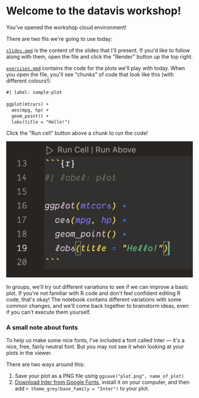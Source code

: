 # Welcome to the datavis workshop!

You've opened the workshop cloud environment!

There are two fils we're going to use today:

[`slides.qmd`](/slides.qmd) is the content of the slides that I'll present. If you'd like to follow along with them, open the file and click the "Render" button up the top right.

[`exercises.qmd`](/exercises.qmd) contains the code for the plots we'll play with today. When you open the file, you'll see "chunks" of code that look like this (with different colours!):

```{r}
#| label: sample-plot

ggplot(mtcars) + 
  aes(mpg, hp) +
  geom_point() +
  labs(title = "Hello!")
```

Click the "Run cell" button above a chunk to run the code!

![A picture of a chunk of code, with the words "Run cell" at the top.](/.devcontainer/chunk.png)

In groups, we'll try out different variations to see if we can improve a basic plot. If you're not familiar with R code and don't feel confident editing R code, that's okay! The notebook contains different variations with some common changes, and we'll come back together to brainstorm ideas, even if you can't execute them yourself.

### A small note about fonts

To help us make some nice fonts, I've included a font called Inter — it's a nice, free, fairly neutral font. But you may not see it when looking at your plots in the viewer.

There are two ways around this:

1. Save your plot as a PNG file using `ggsave("plot.png", name_of_plot)`
2. [Download Inter from Google Fonts](https://fonts.google.com/specimen/Inter), install it on your computer, and then add `+ theme_grey(base_family = "Inter")` to your plot.
